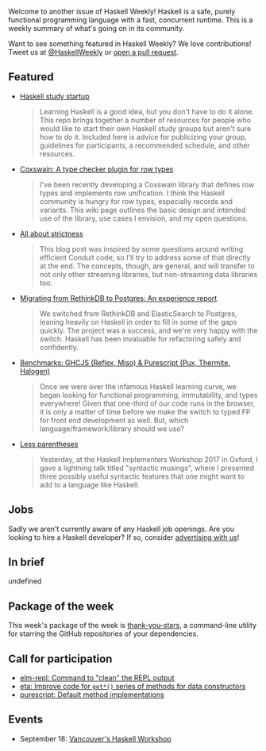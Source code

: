 <!-- 2017-09-14 -->

Welcome to another issue of Haskell Weekly!
Haskell is a safe, purely functional programming language with a fast, concurrent runtime.
This is a weekly summary of what's going on in its community.

Want to see something featured in Haskell Weekly?
We love contributions!
Tweet us at [@HaskellWeekly](https://twitter.com/haskellweekly) or [open a pull request](https://github.com/haskellweekly/haskellweekly.github.io).

## Featured

-   [Haskell study startup](https://github.com/sjsyrek/haskell-study-startup)

    > Learning Haskell is a good idea, but you don't have to do it alone. This repo brings together a number of resources for people who would like to start their own Haskell study groups but aren't sure how to do it. Included here is advice for publicizing your group, guidelines for participants, a recommended schedule, and other resources.

-   [Coxswain: A type checker plugin for row types](https://ghc.haskell.org/trac/ghc/wiki/Plugins/TypeChecker/RowTypes/Coxswain?version=5)

    > I've been recently developing a Coxswain library that defines row types and implements row unification. I think the Haskell community is hungry for row types, especially records and variants. This wiki page outlines the basic design and intended use of the library, use cases I envision, and my open questions.

-   [All about strictness](https://www.fpcomplete.com/blog/2017/09/all-about-strictness)

    > This blog post was inspired by some questions around writing efficient Conduit code, so I'll try to address some of that directly at the end. The concepts, though, are general, and will transfer to not only other streaming libraries, but non-streaming data libraries too.

-   [Migrating from RethinkDB to Postgres: An experience report](https://medium.com/fuzzy-sharp/migrating-to-postgres-2dc1519a6dc7)

    > We switched from RethinkDB and ElasticSearch to Postgres, leaning heavily on Haskell in order to fill in some of the gaps quickly. The project was a success, and we're very happy with the switch. Haskell has been invaluable for refactoring safely and confidently.

-   [Benchmarks: GHCJS (Reflex, Miso) & Purescript (Pux, Thermite, Halogen)](https://medium.com/@saurabhnanda/benchmarks-fp-languages-libraries-for-front-end-development-a11af0542f7e)

    > Once we were over the infamous Haskell learning curve, we began looking for functional programming, immutability, and types everywhere! Given that one-third of our code runs in the browser, it is only a matter of time before we make the switch to typed FP for front end development as well. But, which language/framework/library should we use?

-   [Less parentheses](https://www.joachim-breitner.de/blog/730-Less_parentheses)

    > Yesterday, at the Haskell Implementers Workshop 2017 in Oxford, I gave a lightning talk titled "syntactic musings", where I presented three possibly useful syntactic features that one might want to add to a language like Haskell.

## Jobs

Sadly we aren't currently aware of any Haskell job openings.
Are you looking to hire a Haskell developer?
If so, consider [advertising with us](https://haskellweekly.news/advertising.html)!

## In brief

undefined

## Package of the week

This week's package of the week is [thank-you-stars](https://hackage.haskell.org/package/thank-you-stars-0.1.0),
a command-line utility for starring the GitHub repositories of your dependencies.

## Call for participation

-   [elm-repl: Command to "clean" the REPL output](https://github.com/elm-lang/elm-repl/issues/158)
-   [eta: Improve code for `get*()` series of methods for data constructors](https://github.com/typelead/eta/issues/505)
-   [purescript: Default method implementations](https://github.com/purescript/purescript/issues/3067)

## Events

-  September 18: [Vancouver's Haskell Workshop](https://workshops.vanfp.org/haskell/)
